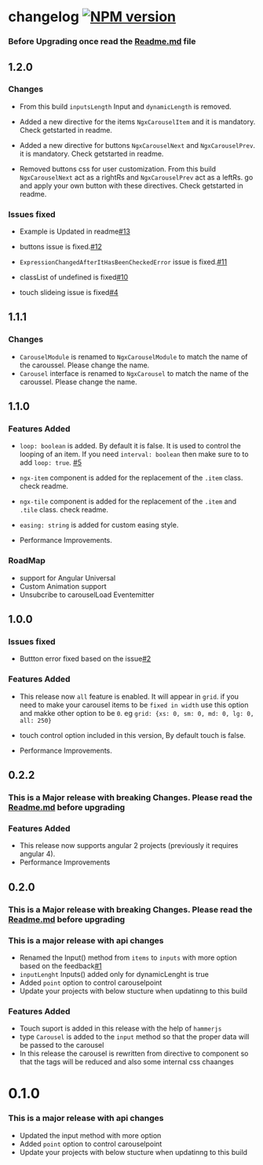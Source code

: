# changelog [![NPM version](https://badge.fury.io/js/ngx-carousel.png)](http://badge.fury.io/js/ngx-carousel) 

### Before Upgrading once read the [Readme.md](https://github.com/sheikalthaf/ngx-carousel/blob/master/README.md) file

## 1.2.0

### Changes

* From this build `inputsLength` Input and `dynamicLength` is removed.

* Added a new directive for the items `NgxCarouselItem` and it is mandatory. Check getstarted in readme.

* Added a new directive for buttons `NgxCarouselNext` and `NgxCarouselPrev`. it is mandatory. Check getstarted in readme.

* Removed buttons css for user customization. From this build `NgxCarouselNext` act as a rightRs and `NgxCarouselPrev` act as a leftRs. go and apply your own button with these directives. Check getstarted in readme.

### Issues fixed 

* Example is Updated in readme[#13](https://github.com/sheikalthaf/ngx-carousel/issues/13)

* buttons issue is fixed.[#12](https://github.com/sheikalthaf/ngx-carousel/issues/12)

* `ExpressionChangedAfterItHasBeenCheckedError` issue is fixed.[#11](https://github.com/sheikalthaf/ngx-carousel/issues/11)

* classList of undefined is fixed[#10](https://github.com/sheikalthaf/ngx-carousel/issues/10)

* touch slideing issue is fixed[#4](https://github.com/sheikalthaf/ngx-carousel/issues/4)

## 1.1.1

### Changes

* `CarouselModule` is renamed to `NgxCarouselModule` to match the name of the caroussel. Please change the name.
* `Carousel` interface is renamed to `NgxCarousel` to match the name of the caroussel. Please change the name.

## 1.1.0

### Features Added

* `loop: boolean` is added. By default it is false. It is used to control the looping of an item. If you need `interval: boolean` then make sure to to add `loop: true`. [#5](https://github.com/sheikalthaf/ngx-carousel/issues/5)

* `ngx-item` component is added for the replacement of the `.item` class. check readme.

* `ngx-tile` component is added for the replacement of the `.item` and `.tile` class. check readme.

* `easing: string` is added for custom easing style.

* Performance Improvements.

### RoadMap

* support for Angular Universal
* Custom Animation support
* Unsubcribe to carouselLoad Eventemitter

## 1.0.0

### Issues fixed

* Buttton error fixed based on the issue[#2](https://github.com/sheikalthaf/ngx-carousel/issues/2)

### Features Added

* This release now `all` feature is enabled. It will appear in `grid`. if you need to make your carousel items to be `fixed in width` use this option and makke other option to be `0`. eg `grid: {xs: 0, sm: 0, md: 0, lg: 0, all: 250}`

* touch control option included in this version, By default touch is false.
* Performance Improvements.

## 0.2.2

### This is a Major release with breaking Changes. Please read the [Readme.md](https://github.com/sheikalthaf/ngx-carousel/blob/master/README.md) before upgrading


### Features Added

* This release now supports angular 2 projects (previously it requires angular 4).
* Performance Improvements



## 0.2.0

### This is a Major release with breaking Changes. Please read the [Readme.md](https://github.com/sheikalthaf/ngx-carousel/blob/master/README.md) before upgrading

### This is a major release with api changes

* Renamed the Input() method from `items` to `inputs` with more option based on the feedback[#1](https://github.com/sheikalthaf/ngx-carousel/issues/1)
* `inputLenght` Inputs() added only for dynamicLenght is true
* Added `point` option to control carouselpoint
* Update your projects with below stucture when updatinng to this build

### Features Added

* Touch suport is added in this release with the help of `hammerjs`
* type `Carousel` is added to the `input` method so that the proper data will be passed to the carousel
* In this release the carousel is rewritten from directive to component so that the tags will be reduced and also some internal css chaanges


# 0.1.0

### This is a major release with api changes

* Updated the input method with more option
* Added `point` option to control carouselpoint
* Update your projects with below stucture when updatinng to this build